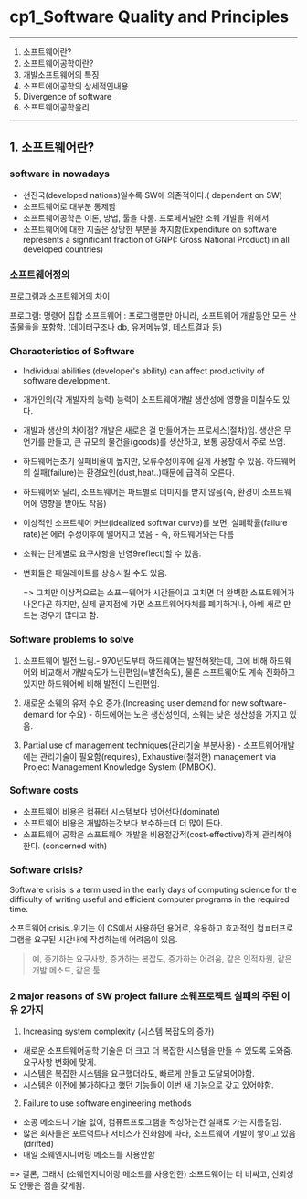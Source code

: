 # cp1_Software Quality and Principles

---
1. 소프트웨어란?
2. 소프트웨어공학이란?
3. 개발소프트웨어의 특징
4. 소프트에어공학의 상세적인내용
5. Divergence of software
6. 소프트웨어공학윤리

---

## 1. 소프트웨어란?

### software in nowadays
- 선진국(developed nations)일수록 SW에 의존적이다.( dependent on SW)
- 소프트웨어로 대부분 통제함
- 소프트웨어공학은 이론, 방법, 툴을 다룸. 프로페셔널한 소웨 개발을 위해서.
- 소프트웨어에 대한 지출은 상당한 부분을 차지함(Expenditure on software represents a significant fraction 
of GNP(: Gross National Product) in all developed countries)


### 소프트웨어정의
프로그램과 소프트웨어의 차이

프로그램:  명령어 집합
소프트웨어 : 프로그램뿐만 아니라, 소프트웨어 개발동안 모든 산출물들을 포함함. (데이터구조나 db, 유저메뉴얼, 테스트결과 등)

### Characteristics of Software
- Individual abilities (developer's ability) can affect 
productivity of software development. 
- 개개인의(각 개발자의 능력) 능력이 소프트웨어개발 생산성에 영향을 미칠수도 있다.

- 개발과 생산의 차이점? 개발은 새로운 걸 만들어가는 프로세스(절차)임. 생산은 무언가를 만들고, 큰 규모의 물건을(goods)를 생산하고, 보통 공장에서 주로 쓰임.

- 하드웨어는초기 실패비율이 높지만, 오류수정이후에 길게 사용할 수 있음. 하드웨어의 실패(failure)는 환경요인(dust,heat..)때문에 급격히 오른다.
- 하드웨어와 달리, 소프트웨어는 파트별로 데미지를 받지 않음(즉, 환경이 소프트웨어에 영향을 받아도 작음)
- 이상적인 소프트웨어 커브(idealized softwar curve)를 보면, 실폐확률(failure rate)은 에러 수정이후에 떨어지고 있음 - 즉, 하드웨어와는 다름
- 소웨는 단계별로 요구사항을 반영9reflect)할 수 있음.
- 변화들은 패일레이트를 상승시킬 수도 있음.

  => 그치만 이상적으로는 소프ㅡ웨어가 시간들이고 고치면 더 완벽한 소프트웨어가 나온다곤 하지만, 실제 끝지점에 가면 소프트웨어자체를 폐기하거나, 아예 새로 만드는 경우가 많다고 함.

### Software problems to solve

1. 소프트웨어 발전 느림.- 970년도부터 하드웨어는 발전해왓는데, 그에 비해 하드웨어와 비교해서 개발속도가 느린편임(=발전속도), 물론 소프트웨어도 계속 진화하고 있지만 하드웨어에 비해 발전이 느린편임.

2. 새로운 소웨의 유저 수요 증가.(Increasing user demand for new software-demand for 수요) - 하드에어는 노은 생산성인데, 소웨는 낮은 생산성을 가지고 있음.

3. Partial use of management techniques(관리기술 부분사용) - 소프트웨어개발에는  관리기술이 필요함(requires), Exhaustive(철저한) management via 
Project Management Knowledge System (PMBOK).

### Software costs
- 소프트웨어 비용은 컴퓨터 시스템보다 넘어선다(dominate)
- 소프트웨어 비용은 개발하는것보다 보수하는데 더 많이 든다.
- 소프트웨어 공학은 소프트웨어 개발을 비용절감적(cost-effective)하게 관리해야한다. (concerned with)

### Software crisis?
Software crisis is a term used in the early days of computing science for the 
difficulty of writing useful and efficient computer programs in the required time.

소프트웨어 crisis..위기는 이 CS에서 사용하던 용어로, 유용하고 효과적인 컴ㅍ터프로그램을 요구된 시간내에 작성하는데 어려움이 있음.  

> 예, 증가하는 요구사항, 증가하는 복잡도, 증가하는 어려움, 같은 인적자원, 같은 개발 메소드, 같은 툴.

### 2 major reasons of SW project failure 소웨프로젝트 실패의 주된 이유 2가지

1. Increasing system complexity (시스템 복잡도의 증가)
- 새로운 소프트웨어공학 기술은 더 크고 더 복잡한 시스템을 만들 수 있도록 도와줌. 요구사항 변화에 맞게.
- 시스템은 복잡한 시스템을 요구했더라도, 빠르게 만들고 도달되어야함.
- 시스템은 이전에 불가하다고 했던 기능들이 이번 새 기능으로 갖고 있어야함.

2. Failure to use software engineering methods
- 소공 메소드나 기술 없이, 컴퓨트프로그램을 작성하는건 실패로 가는 지름길임.
- 많은 회사들은 포르덕트나 서비스가 진화함에 따라, 소프트웨어 개발이 쌓이고 있음(drifted)
- 매일 소웨엔지니어링 메소드를 사용안함

=> 결론, 그래서 (소웨엔지니어랑 메소드를 사용안한) 소프트웨어는 더 비싸고, 신뢰성도 안좋은 점을 갖게됨.